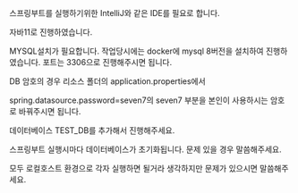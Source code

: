 스프링부트를 실행하기위한 IntelliJ와 같은 IDE를 필요로 합니다.

자바11로 진행하였습니다.

MYSQL설치가 필요합니다. 작업당시에는 docker에 mysql 8버전을 설치하여 진행하였습니다. 포트는 3306으로 진행해주시면 됩니다.

DB 암호의 경우 리소스 폴더의 application.properties에서

spring.datasource.password=seven7의 seven7 부분을 본인이 사용하시는 암호로 바꿔주시면 됩니다.

데이터베이스 TEST_DB를 추가해서 진행해주세요.

스프링부트 실행시마다 데이터베이스가 초기화됩니다. 문제 있을 경우 말씀해주세요.

모두 로컬호스트 환경으로 각자 실행하면 될거라 생각하지만 문제가 있으시면 말씀해주세요.
